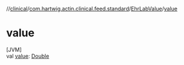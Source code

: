 //[clinical](../../../index.md)/[com.hartwig.actin.clinical.feed.standard](../index.md)/[EhrLabValue](index.md)/[value](value.md)

# value

[JVM]\
val [value](value.md): [Double](https://kotlinlang.org/api/latest/jvm/stdlib/kotlin/-double/index.html)

